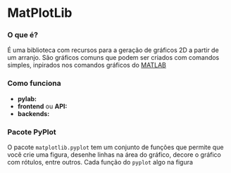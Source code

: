 # MatPlotLib
### O que é? 
É uma biblioteca com recursos para a geração de gráficos 2D a partir de um arranjo. São gráficos comuns que podem ser criados com comandos simples, inpirados nos comandos gráficos do <a href="https://www.mathworks.com/products/matlab.html">MATLAB</a>
  
### Como funciona
<ul>
  <li><strong>pylab:</strong></li> 
  <li><strong>frontend</strong> ou <strong>API:</strong></li>
  <li><strong>backends:</strong></li>
</ul>

### Pacote PyPlot
O pacote ```matplotlib.pyplot``` tem um conjunto de funções que permite que você crie uma figura, desenhe linhas na área do gráfico, decore o gráfico com rótulos, entre outros. Cada função do ```pyplot``` algo na figura

